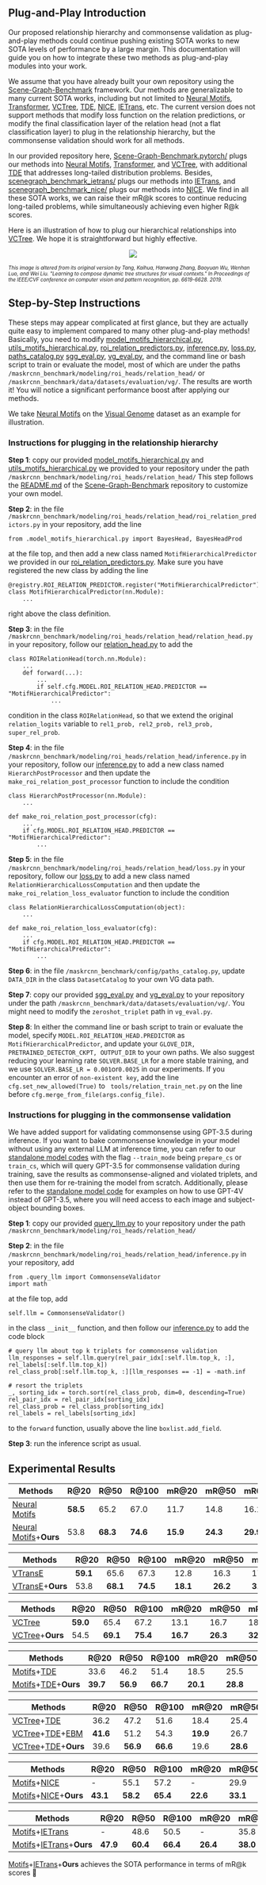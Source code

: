 ## Plug-and-Play Introduction

Our proposed relationship hierarchy and commonsense validation as plug-and-play methods could continue pushing existing SOTA works to new SOTA levels of performance by a large margin. 
This documentation will guide you on how to integrate these two methods as plug-and-play modules into your work.

We assume that you have already built your own repository using the [Scene-Graph-Benchmark](https://github.com/KaihuaTang/Scene-Graph-Benchmark.pytorch) framework.
Our methods are generalizable to many current SOTA works, including but not limited to 
[Neural Motifs](https://arxiv.org/abs/1711.06640), 
[Transformer](https://github.com/KaihuaTang/Scene-Graph-Benchmark.pytorch), 
[VCTree](https://arxiv.org/abs/1812.01880), 
[TDE](https://arxiv.org/pdf/2002.11949.pdf), 
[NICE](https://openaccess.thecvf.com/content/CVPR2022/papers/Li_The_Devil_Is_in_the_Labels_Noisy_Label_Correction_for_CVPR_2022_paper.pdf), 
[IETrans](https://arxiv.org/abs/2203.11654), etc. 
The current version does not support methods that modify loss function on the relation predictions,
or modify the final classification layer of the relation head (not a flat classification layer) to plug in the relationship hierarchy, but the commonsense validation should work for all methods.

In our provided repository here, [Scene-Graph-Benchmark.pytorch/](https://github.com/zzjun725/Scene-Graph-Benchmark.pytorch/tree/5544610cfed0be574f6d34aa8d15f063a637a806)
plugs our methods into [Neural Motifs](https://arxiv.org/abs/1711.06640), 
[Transformer](https://github.com/KaihuaTang/Scene-Graph-Benchmark.pytorch), and
[VCTree](https://arxiv.org/abs/1812.01880), with additional [TDE](https://arxiv.org/pdf/2002.11949.pdf) that addresses long-tailed distribution problems.
Besides, [scenegraph_benchmark_ietrans/](scenegraph_benchmark_ietrans/) plugs our methods into [IETrans](https://arxiv.org/abs/2203.11654),
and [scenegraph_benchmark_nice/](scenegraph_benchmark_nice/) plugs our methods into [NICE](https://openaccess.thecvf.com/content/CVPR2022/papers/Li_The_Devil_Is_in_the_Labels_Noisy_Label_Correction_for_CVPR_2022_paper.pdf).
We find in all these SOTA works, we can raise their mR@k scores to continue reducing long-tailed problems, while simultaneously achieving even higher R@k scores. 

Here is an illustration of how to plug our hierarchical relationships into [VCTree](https://arxiv.org/abs/1812.01880). We hope it is straightforward but highly effective.
<p align="center">
<img src=../figures/extension.png />
</p>
<p style="font-size: x-small;"> 
   <em>This image is altered from its original version by Tang, Kaihua, Hanwang Zhang, Baoyuan Wu, Wenhan Luo, and Wei Liu. "Learning to compose dynamic tree structures for visual contexts." In Proceedings of the IEEE/CVF conference on computer vision and pattern recognition, pp. 6619-6628. 2019.</em>
</p>

## Step-by-Step Instructions

These steps may appear complicated at first glance, but they are actually quite easy to implement compared to many other plug-and-play methods!
Basically, you need to modify [model_motifs_hierarchical.py](https://github.com/zzjun725/Scene-Graph-Benchmark.pytorch/blob/master/maskrcnn_benchmark/modeling/roi_heads/relation_head/model_motifs_hierarchical.py),
[utils_motifs_hierarchical.py](https://github.com/zzjun725/Scene-Graph-Benchmark.pytorch/blob/master/maskrcnn_benchmark/modeling/roi_heads/relation_head/utils_motifs_hierarchical.py),
[roi_relation_predictors.py](https://github.com/zzjun725/Scene-Graph-Benchmark.pytorch/blob/master/maskrcnn_benchmark/modeling/roi_heads/relation_head/roi_relation_predictors.py),
[inference.py](https://github.com/zzjun725/Scene-Graph-Benchmark.pytorch/blob/master/maskrcnn_benchmark/modeling/roi_heads/relation_head/inference.py),
[loss.py](https://github.com/zzjun725/Scene-Graph-Benchmark.pytorch/blob/master/maskrcnn_benchmark/modeling/roi_heads/relation_head/loss.py),
[paths_catalog.py](https://github.com/zzjun725/Scene-Graph-Benchmark.pytorch/blob/5544610cfed0be574f6d34aa8d15f063a637a806/maskrcnn_benchmark/config/paths_catalog.py)
[sgg_eval.py](https://github.com/zzjun725/Scene-Graph-Benchmark.pytorch/blob/master/maskrcnn_benchmark/data/datasets/evaluation/vg/sgg_eval.py),
[vg_eval.py](https://github.com/zzjun725/Scene-Graph-Benchmark.pytorch/blob/master/maskrcnn_benchmark/data/datasets/evaluation/vg/vg_eval.py),
and the command line or bash script to train or evaluate the model, most of which are under the paths ``/maskrcnn_benchmark/modeling/roi_heads/relation_head/``
or ``/maskrcnn_benchmark/data/datasets/evaluation/vg/``.
The results are worth it! You will notice a significant performance boost after applying our methods.

We take [Neural Motifs](https://arxiv.org/abs/1711.06640) on the [Visual Genome](https://homes.cs.washington.edu/~ranjay/visualgenome/index.html) dataset as an example for illustration.

### Instructions for plugging in the relationship hierarchy
**Step 1**: copy our provided [model_motifs_hierarchical.py](https://github.com/zzjun725/Scene-Graph-Benchmark.pytorch/blob/master/maskrcnn_benchmark/modeling/roi_heads/relation_head/model_motifs_hierarchical.py)
and [utils_motifs_hierarchical.py](https://github.com/zzjun725/Scene-Graph-Benchmark.pytorch/blob/master/maskrcnn_benchmark/modeling/roi_heads/relation_head/utils_motifs_hierarchical.py)
we provided to your repository under the path ``/maskrcnn_benchmark/modeling/roi_heads/relation_head/``
This step follows the [README.md](https://github.com/KaihuaTang/Scene-Graph-Benchmark.pytorch/blob/master/README.md) of the [Scene-Graph-Benchmark](https://github.com/KaihuaTang/Scene-Graph-Benchmark.pytorch) repository to customize your own model.

**Step 2**: in the file ``/maskrcnn_benchmark/modeling/roi_heads/relation_head/roi_relation_predictors.py`` in your repository,
add the line 

    from .model_motifs_hierarchical.py import BayesHead, BayesHeadProd

at the file top,
and then add a new class named ``MotifHierarchicalPredictor`` we provided in our [roi_relation_predictors.py](https://github.com/zzjun725/Scene-Graph-Benchmark.pytorch/blob/master/maskrcnn_benchmark/modeling/roi_heads/relation_head/roi_relation_predictors.py).
Make sure you have registered the new class by adding the line 

    @registry.ROI_RELATION_PREDICTOR.register("MotifHierarchicalPredictor")
    class MotifHierarchicalPredictor(nn.Module):
        ...

right above the class definition.

**Step 3**: in the file ``/maskrcnn_benchmark/modeling/roi_heads/relation_head/relation_head.py`` in your repository,
follow our [relation_head.py](https://github.com/zzjun725/Scene-Graph-Benchmark.pytorch/blob/master/maskrcnn_benchmark/modeling/roi_heads/relation_head/relation_head.py)
to add the 

    class ROIRelationHead(torch.nn.Module):
        ...
        def forward(...):
            ...
            if self.cfg.MODEL.ROI_RELATION_HEAD.PREDICTOR == "MotifHierarchicalPredictor":
                ...

condition in the class ``ROIRelationHead``,
so that we extend the original ``relation_logits`` variable to ``rel1_prob, rel2_prob, rel3_prob, super_rel_prob``.

**Step 4**: in the file ``/maskrcnn_benchmark/modeling/roi_heads/relation_head/inference.py`` in your repository,
follow our [inference.py](https://github.com/zzjun725/Scene-Graph-Benchmark.pytorch/blob/master/maskrcnn_benchmark/modeling/roi_heads/relation_head/inference.py)
to add a new class named ``HierarchPostProcessor`` and then update the ``make_roi_relation_post_processor`` function to include the condition

    class HierarchPostProcessor(nn.Module):
        ...

    def make_roi_relation_post_processor(cfg):
        ...
        if cfg.MODEL.ROI_RELATION_HEAD.PREDICTOR == "MotifHierarchicalPredictor":
            ...

**Step 5**: in the file ``/maskrcnn_benchmark/modeling/roi_heads/relation_head/loss.py`` in your repository,
follow our [loss.py](https://github.com/zzjun725/Scene-Graph-Benchmark.pytorch/blob/master/maskrcnn_benchmark/modeling/roi_heads/relation_head/loss.py)
to add a new class named ``RelationHierarchicalLossComputation`` and then update the ``make_roi_relation_loss_evaluator`` function to include the condition 

    class RelationHierarchicalLossComputation(object):
        ...

    def make_roi_relation_loss_evaluator(cfg):
        ...
        if cfg.MODEL.ROI_RELATION_HEAD.PREDICTOR == "MotifHierarchicalPredictor":
            ...

**Step 6**: in the file ``/maskrcnn_benchmark/config/paths_catalog.py``, update ``DATA_DIR`` in the class ``DatasetCatalog`` to your own VG data path.

**Step 7**: copy our provided [sgg_eval.py](https://github.com/zzjun725/Scene-Graph-Benchmark.pytorch/blob/master/maskrcnn_benchmark/data/datasets/evaluation/vg/sgg_eval.py) and 
[vg_eval.py](https://github.com/zzjun725/Scene-Graph-Benchmark.pytorch/blob/master/maskrcnn_benchmark/data/datasets/evaluation/vg/vg_eval.py) 
to your repository under the path ``/maskrcnn_benchmark/data/datasets/evaluation/vg/``.
You might need to modify the ``zeroshot_triplet`` path in ``vg_eval.py``.

**Step 8**: In either the command line or bash script to train or evaluate the model,
specify ``MODEL.ROI_RELATION_HEAD.PREDICTOR`` as ``MotifHierarchicalPredictor``,
and update your ``GLOVE_DIR, PRETRAINED_DETECTOR_CKPT, OUTPUT_DIR`` to your own paths. 
We also suggest reducing your learning rate ``SOLVER.BASE_LR`` for a more stable training, and we use ``SOLVER.BASE_LR = 0.001``or``0.0025`` in our experiments.
If you encounter an error of ``non-existent key``, add the line ``cfg.set_new_allowed(True)`` to
`` tools/relation_train_net.py`` on the line before ``cfg.merge_from_file(args.config_file)``.

### Instructions for plugging in the commonsense validation
We have added support for validating commonsense using GPT-3.5 during inference. 
If you want to bake commonsense knowledge in your model without using any external LLM at inference time, 
you can refer to our [standalone model codes](../train_test.py) with the flag ``--train_mode`` being ``prepare_cs`` or ``train_cs``, which 
will query GPT-3.5 for commonsense validation during training, save the results as commonsense-aligned and violated triplets, and then use them for re-training the model from scratch. 
Additionally, please refer to the [standalone model code](../query_llm.py) for examples on how to use GPT-4V instead of GPT-3.5, 
where you will need access to each image and subject-object bounding boxes.

**Step 1**: copy our provided [query_llm.py](https://github.com/zzjun725/Scene-Graph-Benchmark.pytorch/blob/master/maskrcnn_benchmark/modeling/roi_heads/relation_head/query_llm.py)
to your repository under the path ``/maskrcnn_benchmark/modeling/roi_heads/relation_head/``

**Step 2**: in the file ``/maskrcnn_benchmark/modeling/roi_heads/relation_head/inference.py`` in your repository,
add 

    from .query_llm import CommonsenseValidator
    import math

at the file top, add 

    self.llm = CommonsenseValidator()

in the class ``__init__`` function,
and then follow our [inference.py](https://github.com/zzjun725/Scene-Graph-Benchmark.pytorch/blob/master/maskrcnn_benchmark/modeling/roi_heads/relation_head/inference.py)
to add the code block

    # query llm about top k triplets for commonsense validation
    llm_responses = self.llm.query(rel_pair_idx[:self.llm.top_k, :], rel_labels[:self.llm.top_k])
    rel_class_prob[:self.llm.top_k, :][llm_responses == -1] = -math.inf
    
    # resort the triplets
    _, sorting_idx = torch.sort(rel_class_prob, dim=0, descending=True)
    rel_pair_idx = rel_pair_idx[sorting_idx]
    rel_class_prob = rel_class_prob[sorting_idx]
    rel_labels = rel_labels[sorting_idx]

to the ``forward`` function, usually above the line ``boxlist.add_field``.

**Step 3**: run the inference script as usual.


## Experimental Results
| Methods                       | R@20 | R@50 | R@100 | mR@20 | mR@50 | mR@100 |
| ----------------------------- | ---- | ---- | ----- | ----- | ----- | ------ |
| [Neural Motifs](https://arxiv.org/abs/1711.06640)                        | **58.5** | 65.2 | 67.0  | 11.7  | 14.8  | 16.1   |
| [Neural Motifs](https://arxiv.org/abs/1711.06640)+**Ours**               | 53.8 | **68.3** | **74.6** | **15.9**  | **24.3** | **29.9** |

| Methods                       | R@20 | R@50 | R@100 | mR@20 | mR@50 | mR@100 |
| ----------------------------- | ---- | ---- | ----- | ----- | ----- | ------ |
| [VTransE](https://arxiv.org/abs/1702.08319)                       | **59.1** | 65.6 | 67.3  | 12.8 | 16.3 | 17.6   |
| [VTransE](https://arxiv.org/abs/1702.08319)+**Ours**              | 53.8  | **68.1** | **74.5**  | **18.1**  | **26.2** | **31.5**  |

| Methods                       | R@20 | R@50 | R@100 | mR@20 | mR@50 | mR@100 |
| ----------------------------- | ---- | ---- | ----- | ----- | ----- | ------ |
| [VCTree](https://arxiv.org/abs/1812.01880)                        | **59.0** | 65.4 | 67.2  | 13.1  |16.7  |18.2  |
| [VCTree](https://arxiv.org/abs/1812.01880)+**Ours**               | 54.5  | **69.1**  | **75.4** | **16.7**  | **26.3** |**32.2** |

| Methods                       | R@20 | R@50 | R@100 | mR@20 | mR@50 | mR@100 |
| ----------------------------- | ---- | ---- | ----- | ----- | ----- | ------ |
| [Motifs](https://arxiv.org/abs/1711.06640)+[TDE](https://arxiv.org/pdf/2002.11949.pdf)                    | 33.6 | 46.2 | 51.4  | 18.5  | 25.5  | 29.1   |
| [Motifs](https://arxiv.org/abs/1711.06640)+[TDE](https://arxiv.org/pdf/2002.11949.pdf)+**Ours**           | **39.7** | **56.9** | **66.7** | **20.1** | **28.8** | **34.9** |

| Methods                       | R@20 | R@50 | R@100 | mR@20 | mR@50 | mR@100 |
| ----------------------------- | ---- | ---- | ----- | ----- | ----- | ------ |
| [VCTree](https://arxiv.org/abs/1812.01880)+[TDE](https://arxiv.org/pdf/2002.11949.pdf)                    | 36.2 | 47.2 | 51.6  | 18.4  | 25.4  | 28.7   |
| [VCTree](https://arxiv.org/abs/1812.01880)+[TDE](https://arxiv.org/pdf/2002.11949.pdf)+[EBM](https://arxiv.org/abs/2103.02221)                | **41.6** | 51.2 | 54.3  | **19.9** | 26.7  | 30.0   |
| [VCTree](https://arxiv.org/abs/1812.01880)+[TDE](https://arxiv.org/pdf/2002.11949.pdf)+**Ours**           | 39.6 | **56.9** | **66.6** | 19.6  | **28.6** | **35.2** |

| Methods                       | R@20 | R@50 | R@100 | mR@20 | mR@50 | mR@100 |
| ----------------------------- | ---- | ---- | ----- | ----- | ----- | ------ |
| [Motifs](https://arxiv.org/abs/1711.06640)+[NICE](https://openaccess.thecvf.com/content/CVPR2022/papers/Li_The_Devil_Is_in_the_Labels_Noisy_Label_Correction_for_CVPR_2022_paper.pdf)                   | -    | 55.1 | 57.2  | -     | 29.9  | 32.3   |
| [Motifs](https://arxiv.org/abs/1711.06640)+[NICE](https://openaccess.thecvf.com/content/CVPR2022/papers/Li_The_Devil_Is_in_the_Labels_Noisy_Label_Correction_for_CVPR_2022_paper.pdf)+**Ours**          | **43.1** | **58.2** | **65.4** | **22.6** | **33.1** | **39.8** |

| Methods                       | R@20 | R@50 | R@100 | mR@20 | mR@50 | mR@100 |
| ----------------------------- | ---- | ---- | ----- | ----- | ----- | ------ |
| [Motifs](https://arxiv.org/abs/1711.06640)+[IETrans](https://arxiv.org/abs/2203.11654)                | -    | 48.6 | 50.5  | -     | 35.8  | 39.1   |
| [Motifs](https://arxiv.org/abs/1711.06640)+[IETrans](https://arxiv.org/abs/2203.11654)+**Ours**       | **47.9** | **60.4** | **66.4** | **26.4** | **38.0** | **44.1** |

[Motifs](https://arxiv.org/abs/1711.06640)+[IETrans](https://arxiv.org/abs/2203.11654)+**Ours** achieves the SOTA performance in terms of mR@k scores :rocket:

